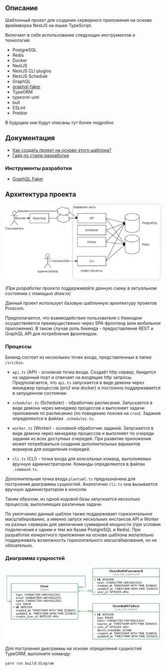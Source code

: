 ## Описание

Шаблонный проект для создания серверного приложения на основе фреймворка NestJS на языке TypeScript.

Включает в себя использование следующих инструментов и технологий:

* PostgreSQL
* Redis
* Docker
* NestJS
* NestJS CLI plugins
* NestJS Schedule
* GraphQL
* [graphql-faker](https://github.com/Proscom/graphql-faker/tree/overrides)
* TypeORM
* typeorm-uml
* bull
* ESLint
* Prettier

В будущем они будут описаны тут более подробно



## Документация

* [Как создать проект на основе этого шаблона?](./docs/fork.md)
* [Гайд по стилю разработки](./docs/code.md)
  
### Инструменты разработки

* [GraphQL Faker](docs/faker.md)

## Архитектура проекта

![Архитектура](./docs/architecture.png)

_(При разработке проекта поддерживайте данную схему в актуальном состоянии с помощью draw.io)_

Данный проект использует базовую шаблонную архитектуру проектов Proscom.

Предполагается, что взаимодействие пользователя с бекендом осуществляется преимущественно через SPA-фронтенд (или мобильное приложение). В таком случае роль бекенда - предоставление REST и GraphQL API для потребления фронтендом.

### Процессы

Бекенд состоит из нескольких точек входа, представленных в папке `/src/bin`. 

- `api.ts` (API) - основная точка входа. Создаёт http сервер, биндится на заданный порт и отвечает на входящие http запросы. Предполагается, что `api.ts` запускается в виде демона через менеджер процессов (pm2 или docker) и постоянно поддерживается в запущенном состоянии. 

- `scheduler.ts` (Scheduler) - обработчик расписания. Запускается в виде демона через менеджер процессов и выполняет задачи приложения по расписанию (по поведению похоже на `cron`). Задания определяются в файлах `.schedules.ts`.

- `worker.ts` (Worker) - основной обработчик заданий. Запускается в виде демона через менеджер процессов и выполняет по очереди задания из всех доступных очередей. При развитии приложения может потребоваться создание дополнительных вариантов воркеров для разделения очередей.

- `cli.ts` (CLI) - точка входа для консольных команд, выполняемых вручную администратором. Команды определяются в файлах `.command.ts`.

Дополнительная точка входа `plantuml.ts` предназначена для построения диаграммы сущностей. Аналогично `cli.ts` она вызывается вручную администратором в консоли.

Таким образом, из одной кодовой базы запускается несколько процессов, выполняющих различные задачи. 

По умолчанию данный шаблон также поддерживает горизонтальное масштабирование, а именно запуск нескольких инстансов API и Worker на разных серверах для увеличения суммарной мощности (при условии подключения к одним и тем же базам PostgreSQL и Redis). При разработке конкретного приложения на основе шаблона желательно поддерживать возможность горизонтального масштабирования, но не обязательно.

### Диаграмма сущностей

![Автоматически генерируемая диаграмма сущностей](./docs/diagram.png)

Для построения диаграммы на основе определений сущностей TypeORM, выполните команду:
```bash
yarn run build:diagram
```


